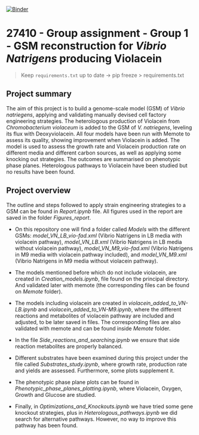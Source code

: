 [![Binder](https://mybinder.org/badge_logo.svg)](https://mybinder.org/v2/gh/27410/group-assignment-2021-group_1_vibrio_natriegens_2021/main)

# 27410 - Group assignment - Group 1 - GSM reconstruction for *Vibrio Natrigens* producing Violacein

> Keep `requirements.txt` up to date -> pip freeze > requirements.txt

## Project summary
The aim of this project is to build a genome-scale model (GSM) of *Vibrio natriegens*, applying and validating manually devised cell factory engineering strategies. The heterologous production of Violacein from *Chromobacterium violaceum* is added to the GSM of *V. natriegens*, leveling its flux with Deoxyviolacein. All four models have been run with Memote to assess its quality, showing improvement when Violacein is added. The model is used to assess the growth rate and Violacein production rate on different media and different carbon sources, as well as applying some knocking out strategies. The outcomes are summarised on phenotypic phase planes. Heterologous pathways to Violacein have been studied but no results have been found.

## Project overview
The outline and steps followed to apply strain engineering strategies to a GSM can be found in *Report.ipynb* file. All figures used in the report are saved in the folder *Figures_report*. 
- On this repository one will find a folder called *Models* with the different GSMs: *model_VN_LB_vio-fad.xml* (Vibrio Natrigens in LB media with violacein pathway), *model_VN_LB.xml* (Vibrio Natrigens in LB media without violacein pathway), *model_VN_M9_vio-fad.xml* (Vibrio Natrigens in M9 media with violacein pathway included), and *model_VN_M9.xml* (Vibrio Natrigens in M9 media without violacein pathway).

- The models mentioned before which do not include violacein, are created in *Creation_models.ipynb*, file found on the principal directory. And validated later with memote (the corresponding files can be found on *Memote* folder). 
- The models including violacein are created in *violacein_added_to_VN-LB.ipynb* and *violacein_added_to_VN-M9.ipynb*, where the different reactions and metabolites of violacein pathway are included and adjusted, to be later saved in files. The corresponding files are also validated with memote and can be found inside *Memote* folder.

- In the file *Side_reactions_and_searching.ipynb* we ensure that side reaction metabolites are properly balanced. 
- Different substrates have been examined during this project under the file called *Substrates_study.ipynb*, where growth rate, production rate and yields are assessed. Furthermore, some plots supplement it.
- The phenotypic phase plane plots can be found in *Phenotypic_phase_planes_plotting.ipynb*, where Violacein, Oxygen, Growth and Glucose are studied.
- Finally, in *Optimizations_and_Knockouts.ipynb* we have tried some gene knockout strategies, plus in *Heterologous_pathways.ipynb* we did search for alternative pathways. However, no way to improve this pathway has been found. 

